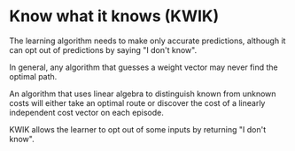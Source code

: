 # Know what it knows (KWIK)

The learning algorithm needs to make only accurate predictions, 
although it can opt out of predictions by saying "I don't know".

In general, any algorithm that guesses a weight vector may never 
find the optimal path.

An algorithm that uses linear algebra to distinguish known from 
unknown costs will either take an optimal route or discover the 
cost of a linearly independent cost vector on each episode.

KWIK allows the learner to opt out of some inputs by returning 
"I don't know".

